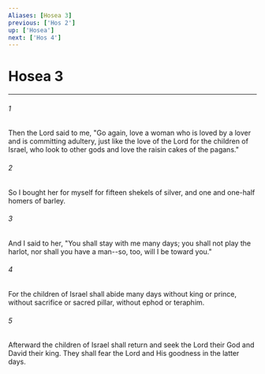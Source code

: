 ```yaml
---
Aliases: [Hosea 3]
previous: ['Hos 2']
up: ['Hosea']
next: ['Hos 4']
---
```

# Hosea 3

***


###### 1 
Then the Lord said to me, "Go again, love a woman who is loved by a lover and is committing adultery, just like the love of the Lord for the children of Israel, who look to other gods and love the raisin cakes of the pagans." 

###### 2 
So I bought her for myself for fifteen shekels of silver, and one and one-half homers of barley. 

###### 3 
And I said to her, "You shall stay with me many days; you shall not play the harlot, nor shall you have a man--so, too, will I be toward you." 

###### 4 
For the children of Israel shall abide many days without king or prince, without sacrifice or sacred pillar, without ephod or teraphim. 

###### 5 
Afterward the children of Israel shall return and seek the Lord their God and David their king. They shall fear the Lord and His goodness in the latter days.
